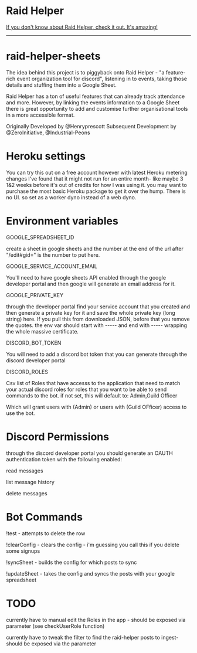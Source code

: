 # Raid Helper

[If you don't know about Raid Helper, check it out.  It's amazing!](https://raid-helper.com/index)

-----

# raid-helper-sheets

The idea behind this project is to piggyback onto Raid Helper - "a feature-rich event organization tool for discord", listening in to events, taking those details and stuffing them into a Google Sheet.

Raid Helper has a ton  of useful features that can already track attendance and more.  However, by linking the events information to a Google Sheet there is great opportunity to add and customise further organisational tools in a more accessible format.

Originally Developed by @Henryprescott
Subsequent Development by @ZeroInitiative, @Industrial-Peons


# Heroku settings

You can try this out on a free account however with latest Heroku metering changes I've found that it might not run for an entire month- like maybe 3 1&2 weeks before it's out of credits for how I was using it.  you may want to purchase the most basic Heroku package to get it over the hump.  There is no UI. so set as a worker dyno instead of a web dyno.

# Environment variables

GOOGLE_SPREADSHEET_ID

create a sheet in google sheets and the number at the end of the url after "/edit#gid=" is the number to put here.

GOOGLE_SERVICE_ACCOUNT_EMAIL

You'll need to have google sheets API enabled through the google developer portal and then google will generate an email address for it.

GOOGLE_PRIVATE_KEY

through the developer portal find your service account that you created and then generate a private key for it and save the whole private key (long string) here.  If you pull this from downloaded JSON, before that you remove the quotes. the env var should start with  ----- and end with -----   wrapping the whole massive certificate.

DISCORD_BOT_TOKEN

You will need to add a discord bot token that you can generate through the discord developer portal

DISCORD_ROLES

Csv list of Roles that have accesss to the application that need to match your actual discord roles for roles that you want to be able to send commands to the bot.  if not set, this will default to:   Admin,Guild Officer

Which will grant users with (Admin) or users with (Guild OFficer) access to use the bot.

# Discord Permissions

through the discord developer portal you should generate an OAUTH authentication token with the following enabled:

read messages

list message history

delete messages

# Bot Commands

!test - attempts to delete the row

!clearConfig - clears the config - i'm guessing you call this if you delete some signups

!syncSheet - builds the config for which posts to sync

!updateSheet - takes the config and syncs the posts with your google spreadsheet

# TODO

currently have to manual edit the Roles in the app - should be exposed via parameter (see checkUserRole function)

currently have to tweak the filter to find the raid-helper posts to ingest- should be exposed via the parameter


